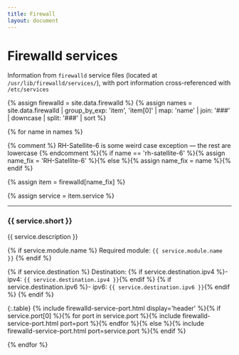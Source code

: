 ```yaml
---
title: Firewall
layout: document
---
```


# Firewalld services

Information from `firewalld` service files
(located at `/usr/lib/firewalld/services/`), with port information
cross-referenced with `/etc/services`

{% assign firewalld = site.data.firewalld %}
{% assign names = site.data.firewalld | group_by_exp: 'item', 'item[0]' | map: 'name' | join: '###' | downcase | split: '###' | sort %}

{% for name in names %}

{% comment %}
  RH-Satellite-6 is some weird case exception — the rest are lowercase
{% endcomment %}{%
  if name == 'rh-satellite-6'
    %}{%
    assign name_fix = 'RH-Satellite-6'
    %}{%
  else
    %}{%
    assign name_fix = name
  %}{%
  endif
%}

{% assign item = firewalld[name_fix] %}

{% assign service = item.service %}

---

### {{ service.short }}
{{ service.description }}

{% if service.module.name %}
Required module: `{{ service.module.name }}`
{% endif %}

{% if service.destination %}
Destination:
{% if service.destination.ipv4 %}- ipv4: `{{ service.destination.ipv4 }}`{% endif %}
{% if service.destination.ipv6 %}- ipv6: `{{ service.destination.ipv6 }}`{% endif %}
{% endif %}

{:.table}
{%
  include firewalld-service-port.html display='header'
%}{%
  if service.port[0]
    %}{%
      for port in service.port
      %}{%
        include firewalld-service-port.html port=port
      %}{%
      endfor
    %}{%
  else
    %}{%
      include firewalld-service-port.html port=service.port
    %}{%
  endif
%}

{% endfor %}

